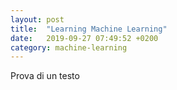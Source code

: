 ```yaml
---
layout: post
title:  "Learning Machine Learning"
date:   2019-09-27 07:49:52 +0200
category: machine-learning
---
```


Prova di un testo
